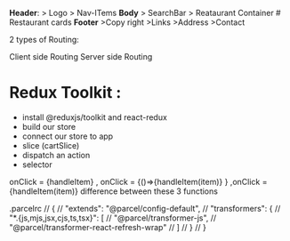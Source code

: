 **Header**:
     > Logo
     > Nav-ITems
**Body**
     > SearchBar
     > Reataurant Container
          # Restaurant cards
**Footer**
     >Copy right
     >Links
     >Address
     >Contact


2 types of Routing:

Client side Routing
Server side Routing



# Redux Toolkit :
  - install @reduxjs/toolkit and react-redux
  - build our store
  - connect our store to app
  - slice (cartSlice)
  - dispatch an action
  - selector



  onClick = {handleItem}  ,  onClick = {()=>{handleItem(item)} } ,onClick = {handleItem(item)}  difference between these 3 functions

.parcelrc
// {
//   "extends": "@parcel/config-default",
//   "transformers": {
//     "*.{js,mjs,jsx,cjs,ts,tsx}": [
//       "@parcel/transformer-js",
//       "@parcel/transformer-react-refresh-wrap"
//     ]
//   }
// }